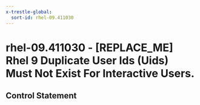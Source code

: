 ```yaml
---
x-trestle-global:
  sort-id: rhel-09.411030
---
```


# rhel-09.411030 - \[REPLACE_ME\] Rhel 9 Duplicate User Ids (Uids) Must Not Exist For Interactive Users.

## Control Statement
